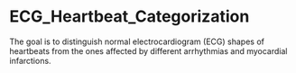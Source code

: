 # ECG_Heartbeat_Categorization
 The goal is to distinguish normal electrocardiogram (ECG) shapes of heartbeats from the ones affected by different arrhythmias and myocardial infarctions.
